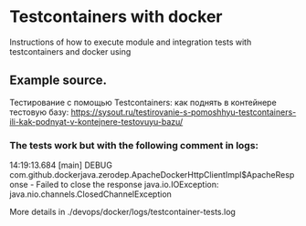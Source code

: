 # Testcontainers with docker
Instructions of how to execute module and integration tests with testcontainers and docker using

## Example source.
Тестирование с помощью Testcontainers: как поднять в контейнере тестовую базу: 
https://sysout.ru/testirovanie-s-pomoshhyu-testcontainers-ili-kak-podnyat-v-kontejnere-testovuyu-bazu/

### The tests work but with the following comment in logs:

14:19:13.684 [main] DEBUG com.github.dockerjava.zerodep.ApacheDockerHttpClientImpl$ApacheResponse - Failed to close the response
java.io.IOException: java.nio.channels.ClosedChannelException

More details in ./devops/docker/logs/testcontainer-tests.log

